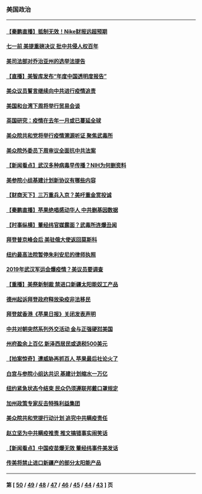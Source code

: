 ### 美国政治
---
#### [【秦鹏直播】抵制无效！Nike财报远超预期](../../pages/ncid1078159/n13048344.md) 
#### [七一前 美提重磅决议 批中共侵人权百年](../../pages/ncid1078159/n13048047.md) 
#### [美司法部对乔治亚州的选举法提告](../../pages/ncid1078159/n13047950.md) 
#### [【直播】美智库发布“年度中国透明度报告”](../../pages/ncid1078159/n13047941.md) 
#### [美众议员誓言继续向中共进行疫情追责](../../pages/ncid1078159/n13047641.md) 
#### [美国和台湾下周将举行贸易会谈](../../pages/ncid1078159/n13047653.md) 
#### [英国研究：疫情在去年一月或已蔓延全球](../../pages/ncid1078159/n13047305.md) 
#### [美众院共和党将举行疫情溯源听证 聚焦武毒所](../../pages/ncid1078159/n13046081.md) 
#### [美众院外委员下周审议全面抗中共法案](../../pages/ncid1078159/n13046188.md) 
#### [【新闻看点】武汉多种病毒早传播？NIH为何删资料](../../pages/ncid1078159/n13045778.md) 
#### [美参院小组基建计划新协议有哪些内容](../../pages/ncid1078159/n13045711.md) 
#### [【财商天下】三万重兵入京？美吁重金赏投诚](../../pages/ncid1078159/n13045139.md) 
#### [【秦鹏直播】苹果绝唱感动华人 中共删基因数据](../../pages/ncid1078159/n13045812.md) 
#### [【时事纵横】董经纬官媒露面？武毒所连爆丑闻](../../pages/ncid1078159/n13045773.md) 
#### [拜登普京峰会后 美驻俄大使返回莫斯科](../../pages/ncid1078159/n13045695.md) 
#### [纽约最高法院暂停朱利安尼的律师执照](../../pages/ncid1078159/n13045687.md) 
#### [2019年武汉军运会爆疫情？美议员要调查](../../pages/ncid1078159/n13045539.md) 
#### [【重播】美祭新制裁 禁进口新疆太阳能奴工产品](../../pages/ncid1078159/n13045613.md) 
#### [德州起诉拜登政府释放染疫非法移民](../../pages/ncid1078159/n13045182.md) 
#### [拜登就香港《苹果日报》关闭发表声明](../../pages/ncid1078159/n13045469.md) 
#### [中共对朝突然系列外交活动 金与正强硬怼美国](../../pages/ncid1078159/n13045363.md) 
#### [州府盈余上百亿 新泽西居民或退税500美元](../../pages/ncid1078159/n13045381.md) 
#### [【拍案惊奇】遭威胁再抓百人 苹果最后社论火了](../../pages/ncid1078159/n13043678.md) 
#### [白宫与参院小组达共识 基建计划缩水一万亿](../../pages/ncid1078159/n13044960.md) 
#### [纽约紧急状态今结束 民众仍须遵联邦戴口罩规定](../../pages/ncid1078159/n13043669.md) 
#### [加州政策专家反击特殊利益集团](../../pages/ncid1078159/n13043688.md) 
#### [美众院共和党提行动计划 追究中共瞒疫责任](../../pages/ncid1078159/n13043333.md) 
#### [赵立坚为中共瞒疫推责 推文搞错事实闹笑话](../../pages/ncid1078159/n13043435.md) 
#### [【新闻看点】中国疫苗爆无效 董经纬事件美发话](../../pages/ncid1078159/n13043091.md) 
#### [传美将禁止进口新疆产的部分太阳能产品](../../pages/ncid1078159/n13043308.md) 

---
#### 第 [ [50](./50.md) / [49](./49.md) / [48](./48.md) / [47](./47.md) / [46](./46.md) / [45](./45.md) / [44](./44.md) / [43](./43.md) ] 页
